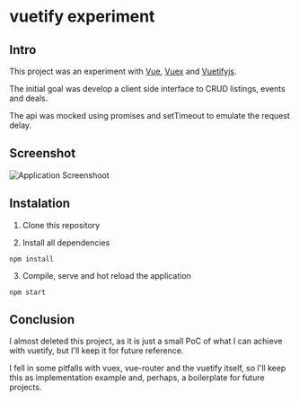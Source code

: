 # vuetify experiment

## Intro
This project was an experiment with [Vue](http://vuejs.org), [Vuex](https://vuex.vuejs.org/en/) and [Vuetifyjs](http://vuetifyjs.com).

The initial goal was develop a client side interface to CRUD listings, events and deals.

The api was mocked using promises and setTimeout to emulate the request delay.

## Screenshot

![Application Screenshoot](https://github.com/dbiagi/vuetify-experiment/blob/master/screenshot.jpg)


## Instalation
1) Clone this repository

2) Install all dependencies

```
npm install
```

3) Compile, serve and hot reload the application

```
npm start
```

## Conclusion

I almost deleted this project, as it is just a small PoC of what I can achieve with vuetify, but I'll keep it for future reference.

I fell in some pitfalls with vuex, vue-router and the vuetify itself, so I'll keep this as implementation example and, perhaps, a boilerplate for future projects.
